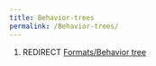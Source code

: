 ```yaml
---
title: Behavior-trees
permalink: /Behavior-trees/
---
```


1.  REDIRECT [Formats/Behavior tree](Formats_Behavior_tree "wikilink")